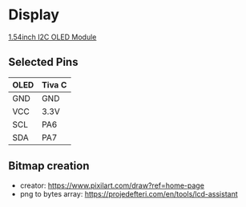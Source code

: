 # Display

[1.54inch I2C OLED Module](http://www.lcdwiki.com/1.54inch_IIC_OLED_Module_SKU:MC154GX)

## Selected Pins

| OLED | Tiva C |
|------|--------|
| GND  | GND    |
| VCC  | 3.3V   |
| SCL  | PA6    |
| SDA  | PA7    |

## Bitmap creation

- creator: <https://www.pixilart.com/draw?ref=home-page>
- png to bytes array: <https://projedefteri.com/en/tools/lcd-assistant>
